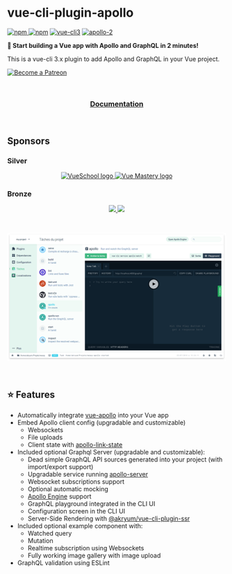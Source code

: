 # vue-cli-plugin-apollo

[![npm](https://img.shields.io/npm/v/vue-cli-plugin-apollo.svg) ![npm](https://img.shields.io/npm/dm/vue-cli-plugin-apollo.svg)](https://www.npmjs.com/package/vue-cli-plugin-apollo)
[![vue-cli3](https://img.shields.io/badge/vue--cli-3.x-brightgreen.svg)](https://github.com/vuejs/vue-cli)
[![apollo-2](https://img.shields.io/badge/apollo-2.x-blue.svg)](https://www.apollographql.com/)

**:rocket: Start building a Vue app with Apollo and GraphQL in 2 minutes!**

This is a vue-cli 3.x plugin to add Apollo and GraphQL in your Vue project.

<p>
  <a href="https://www.patreon.com/akryum" target="_blank">
    <img src="https://c5.patreon.com/external/logo/become_a_patron_button.png" alt="Become a Patreon">
  </a>
</p>

<br>

<h3 align="center"><a href="https://vue-cli-plugin-apollo.netlify.com/">Documentation</a></h3>

<br>

## Sponsors

### Silver

<p align="center">
  <a href="https://vueschool.io/" target="_blank">
    <img src="https://vueschool.io/img/logo/vueschool_logo_multicolor.svg" alt="VueSchool logo" width="200px">
  </a>

  <a href="https://www.vuemastery.com/" target="_blank">
    <img src="https://cdn.discordapp.com/attachments/258614093362102272/557267759130607630/Vue-Mastery-Big.png" alt="Vue Mastery logo" width="200px">
  </a>
</p>

### Bronze

<p align="center">
  <a href="https://vuetifyjs.com" target="_blank">
    <img src="https://cdn.discordapp.com/attachments/537832759985700914/537832771691872267/Horizontal_Logo_-_Dark.png" width="100">
  </a>

  <a href="https://www.frontenddeveloperlove.com/" target="_blank" title="Frontend Developer Love">
    <img src="https://cdn.discordapp.com/attachments/258614093362102272/557267744249085953/frontend_love-logo.png" width="56">
  </a>
</p>

<br>

![screenshot](./screenshot.png)

<br>

## :star: Features

- Automatically integrate [vue-apollo](https://github.com/Akryum/vue-apollo) into your Vue app
- Embed Apollo client config (upgradable and customizable)
  - Websockets
  - File uploads
  - Client state with [apollo-link-state](https://github.com/apollographql/apollo-link-state)
- Included optional Graphql Server (upgradable and customizable):
  - Dead simple GraphQL API sources generated into your project (with import/export support)
  - Upgradable service running [apollo-server](https://www.apollographql.com/docs/apollo-server/)
  - Websocket subscriptions support
  - Optional automatic mocking
  - [Apollo Engine](https://www.apollographql.com/engine) support
  - GraphQL playground integrated in the CLI UI
  - Configuration screen in the CLI UI
  - Server-Side Rendering with [@akryum/vue-cli-plugin-ssr](https://github.com/Akryum/vue-cli-plugin-ssr)
- Included optional example component with:
  - Watched query
  - Mutation
  - Realtime subscription using Websockets
  - Fully working image gallery with image upload
- GraphQL validation using ESLint
